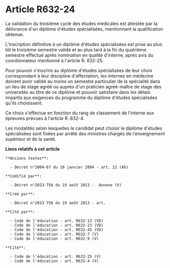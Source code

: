 # Article R632-24

La validation du troisième cycle des études médicales est attestée par la délivrance d'un diplôme d'études spécialisées,
mentionnant la qualification obtenue. 

L'inscription définitive à un diplôme d'études spécialisées est prise au plus tôt le troisième semestre validé et au plus
tard à la fin du quatrième semestre effectué après nomination en qualité d'interne, après avis du coordonnateur mentionné à
l'article R. 632-25. 

Pour pouvoir s'inscrire au diplôme d'études spécialisées de leur choix correspondant à leur discipline d'affectation, les
internes en médecine doivent avoir validé au moins un semestre particulier de la spécialité dans un lieu de stage agréé ou
auprès d'un praticien agréé-maître de stage des universités au titre de ce diplôme et pouvoir satisfaire dans les délais
impartis aux exigences du programme du diplôme d'études spécialisées qu'ils choisissent. 

Ce choix s'effectue en fonction du rang de classement de l'interne aux épreuves prévues à l'article R. 632-4. 

Les modalités selon lesquelles le candidat peut choisir le diplôme d'études spécialisées sont fixées par arrêté des ministres
chargés de l'enseignement supérieur et de la santé.

**Liens relatifs à cet article**

	**Anciens textes**:

	  - Décret n°2004-67 du 16 janvier 2004 - art. 22 (Ab)

	**Codifié par**:

	  - Décret n°2013-756 du 19 août 2013 -  Annexe (V)

	**Créé par**:

	  - Décret n°2013-756 du 19 août 2013 - art.

	**Cité par**:

	  - Code de l'éducation - art. R632-13 (VD)
	  - Code de l'éducation - art. R632-23 (VD)
	  - Code de l'éducation - art. R632-45 (VD)
	  - Code de l'éducation - art. R632-7 (V)
	  - Code de l'éducation - art. R632-9 (V)

	**Cite**:

	  - Code de l'éducation - art. R632-25 (V)
	  - Code de l'éducation - art. R632-4 (V)
